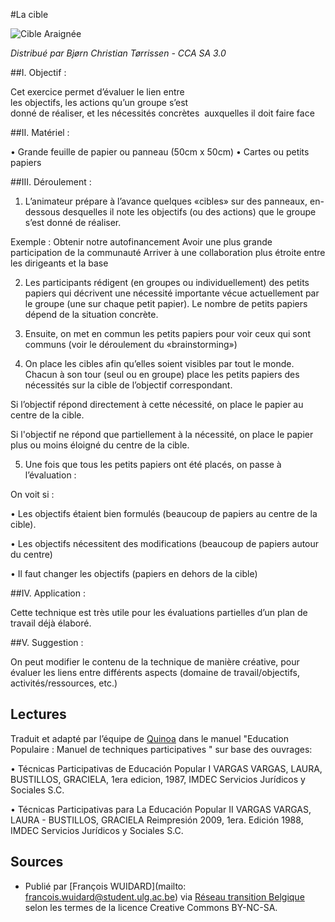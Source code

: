 #La cible 

![Cible Araignée](http://upload.wikimedia.org/wikipedia/commons/thumb/1/1e/Spiral_Orb_Webs.jpg/640px-Spiral_Orb_Webs.jpg)

*Distribué par Bjørn Christian Tørrissen - CCA SA 3.0* 

##I. Objectif :

Cet exercice permet d’évaluer le lien entre  les objectifs, les actions qu’un groupe s’est  donné de réaliser, et les nécessités concrètes  auxquelles il doit faire face

##II. Matériel :

• Grande feuille de papier ou panneau (50cm x 50cm) • Cartes ou petits papiers

##III. Déroulement :

1. L’animateur prépare à l’avance quelques «cibles» sur des panneaux, en-dessous desquelles il note les objectifs (ou des actions) que le groupe s’est donné de réaliser.

Exemple : Obtenir notre autofinancement Avoir une plus grande participation de la communauté Arriver à une collaboration plus étroite entre les dirigeants et la base

2. Les participants rédigent (en groupes ou individuellement) des petits papiers qui décrivent une nécessité importante vécue actuellement par le groupe (une sur chaque petit papier). Le nombre de petits papiers dépend de la situation concrète.

3. Ensuite, on met en commun les petits papiers pour voir ceux qui sont communs (voir le déroulement du «brainstorming»)

4. On place les cibles afin qu’elles soient visibles par tout le monde. Chacun à son tour (seul ou en groupe) place les petits papiers des nécessités sur la cible de l’objectif correspondant.

Si l’objectif répond directement à cette nécessité, on place le papier au centre de la cible.

Si l'objectif ne répond que partiellement à la nécessité, on place le papier plus ou moins éloigné du centre de la cible.

5. Une fois que tous les petits papiers ont été placés, on passe à l’évaluation : 

On voit si : 

• Les objectifs étaient bien formulés (beaucoup de papiers au centre de la cible). 

• Les objectifs nécessitent des modifications (beaucoup de papiers autour du centre) 

• Il faut changer les objectifs (papiers en dehors de la cible)

##IV. Application : 

Cette technique est très utile pour les évaluations partielles d’un plan de travail déjà élaboré.

##V. Suggestion : 

On peut modifier le contenu de la technique de manière créative, pour évaluer les liens entre différents aspects (domaine de travail/objectifs, activités/ressources, etc.)

## Lectures

Traduit et adapté par l’équipe de [Quinoa](http://www.quinoa.be/) dans le manuel "Education Populaire : Manuel de techniques participatives "  sur base des ouvrages:

• Técnicas Participativas de Educación Popular I VARGAS VARGAS, LAURA,  BUSTILLOS, GRACIELA, 1era edicion, 1987, IMDEC Servicios Jurídicos y Sociales S.C. 

• Técnicas Participativas para La Educación Popular II VARGAS VARGAS, LAURA - BUSTILLOS, GRACIELA Reimpresión 2009, 1era. Edición 1988, IMDEC Servicios Jurídicos y Sociales S.C.

## Sources

* Publié par [François WUIDARD](mailto: francois.wuidard@student.ulg.ac.be) via [Réseau transition Belgique]( http://www.reseautransition.be/) selon les termes de la licence Creative Commons BY-NC-SA. 
